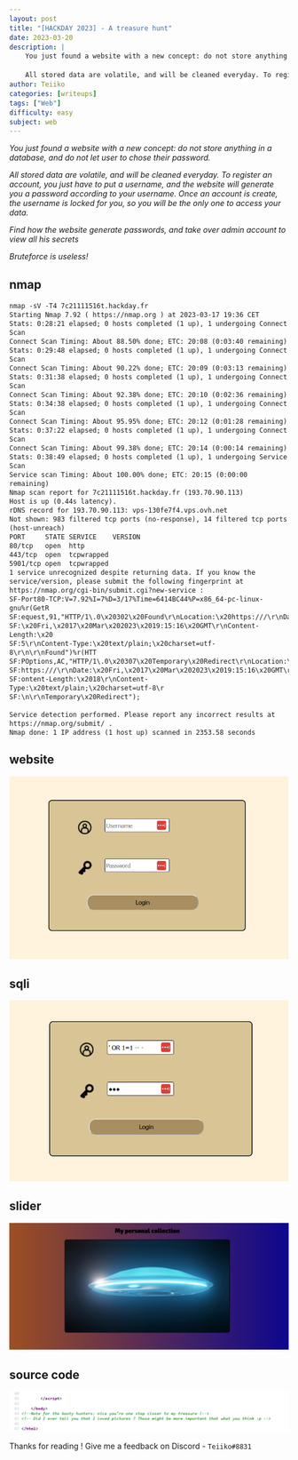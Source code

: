 ```yaml
---
layout: post
title: "[HACKDAY 2023] - A treasure hunt"
date: 2023-03-20
description: | 
    You just found a website with a new concept: do not store anything in a database, and do not let user to chose their password. 

    All stored data are volatile, and will be cleaned everyday. To register an account, you just have to put a username...
author: Teiiko
categories: [writeups]
tags: ["Web"]
difficulty: easy
subject: web
---
```


<link rel="stylesheet" href="https://cdnjs.cloudflare.com/ajax/libs/font-awesome/5.15.2/css/all.min.css">
<link rel="stylesheet" href="/css/lil-bootstrap.css">
<script src="https://code.jquery.com/jquery-3.6.0.min.js"></script>



*You just found a website with a new concept: do not store anything in a database, and do not let user to chose their password.* 

*All stored data are volatile, and will be cleaned everyday. To register an account, you just have to put a username, and the website will generate you a password according to your username.*
*Once an account is create, the username is locked for you, so you will be the only one to access your data.*

*Find how the website generate passwords, and take over admin account to view all his secrets*
    
*Bruteforce is useless!*

## nmap

```
nmap -sV -T4 7c21111516t.hackday.fr
Starting Nmap 7.92 ( https://nmap.org ) at 2023-03-17 19:36 CET
Stats: 0:28:21 elapsed; 0 hosts completed (1 up), 1 undergoing Connect Scan
Connect Scan Timing: About 88.50% done; ETC: 20:08 (0:03:40 remaining)
Stats: 0:29:48 elapsed; 0 hosts completed (1 up), 1 undergoing Connect Scan
Connect Scan Timing: About 90.22% done; ETC: 20:09 (0:03:13 remaining)
Stats: 0:31:38 elapsed; 0 hosts completed (1 up), 1 undergoing Connect Scan
Connect Scan Timing: About 92.38% done; ETC: 20:10 (0:02:36 remaining)
Stats: 0:34:38 elapsed; 0 hosts completed (1 up), 1 undergoing Connect Scan
Connect Scan Timing: About 95.95% done; ETC: 20:12 (0:01:28 remaining)
Stats: 0:37:22 elapsed; 0 hosts completed (1 up), 1 undergoing Connect Scan
Connect Scan Timing: About 99.38% done; ETC: 20:14 (0:00:14 remaining)
Stats: 0:38:49 elapsed; 0 hosts completed (1 up), 1 undergoing Service Scan
Service scan Timing: About 100.00% done; ETC: 20:15 (0:00:00 remaining)
Nmap scan report for 7c21111516t.hackday.fr (193.70.90.113)
Host is up (0.44s latency).
rDNS record for 193.70.90.113: vps-130fe7f4.vps.ovh.net
Not shown: 983 filtered tcp ports (no-response), 14 filtered tcp ports (host-unreach)
PORT     STATE SERVICE    VERSION
80/tcp   open  http
443/tcp  open  tcpwrapped
5901/tcp open  tcpwrapped
1 service unrecognized despite returning data. If you know the service/version, please submit the following fingerprint at https://nmap.org/cgi-bin/submit.cgi?new-service :
SF-Port80-TCP:V=7.92%I=7%D=3/17%Time=6414BC44%P=x86_64-pc-linux-gnu%r(GetR
SF:equest,91,"HTTP/1\.0\x20302\x20Found\r\nLocation:\x20https:///\r\nDate:
SF:\x20Fri,\x2017\x20Mar\x202023\x2019:15:16\x20GMT\r\nContent-Length:\x20
SF:5\r\nContent-Type:\x20text/plain;\x20charset=utf-8\r\n\r\nFound")%r(HTT
SF:POptions,AC,"HTTP/1\.0\x20307\x20Temporary\x20Redirect\r\nLocation:\x20
SF:https:///\r\nDate:\x20Fri,\x2017\x20Mar\x202023\x2019:15:16\x20GMT\r\nC
SF:ontent-Length:\x2018\r\nContent-Type:\x20text/plain;\x20charset=utf-8\r
SF:\n\r\nTemporary\x20Redirect");

Service detection performed. Please report any incorrect results at https://nmap.org/submit/ .
Nmap done: 1 IP address (1 host up) scanned in 2353.58 seconds
```

## website

![0](/images/step0.png)

## sqli

![0](/images/step1.png)

## slider

![0](/images/step1.5.png)

## source code

![0](/images/step2.png)

Thanks for reading ! Give me a feedback on Discord - `Teiiko#8831`


<button id="back-to-top-btn" class="btn btn-primary2 btn-lg circle"><i class="fas fa-arrow-up"></i></button>

<style>
#back-to-top-btn {
  position: fixed;
  bottom: 20px;
  right: 40px;
  display:none;
  cursor:pointer;
}

</style>

<script>
    // Afficher/masquer le bouton "scroll to top"
$(window).scroll(function() {
  if ($(this).scrollTop() > 100) {
    $('#back-to-top-btn').fadeIn();
  } else {
    $('#back-to-top-btn').fadeOut();
  }
});

// Faire remonter au header de la page lorsque le bouton est cliqué
$('#back-to-top-btn').click(function() {
  $('html, body').animate({scrollTop : 0},800);
  return false;
});

</script>
